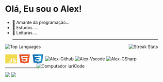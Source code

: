 ### <h1>Olá, Eu sou o Alex!</h1> 

- 🔭 Amante da programação...
- 🌱 Estudos.....
- 📖 Leituras....
  <hr>

<div style="display: flex; justify-content: space-between; align-items: center; flex: 1 max-width: 48%;">
    <img style="" src="https://github-readme-stats.vercel.app/api/top-langs/?username=AlexBruno099&layout=compact&theme=radical" alt="Top Languages">
    <img style="" src="https://github-readme-streak-stats.herokuapp.com?user=AlexBruno099&theme=radical&mode=weekly" alt="Streak Stats">
</div>



<div style="display: inline_block"><br>
  <img align="center" alt="xande-Js" height="30" width="40" left = '5px' src="https://raw.githubusercontent.com/devicons/devicon/master/icons/javascript/javascript-plain.svg">
  <img align="center" alt="Alex-HTML" height="30" width="40" src="https://raw.githubusercontent.com/devicons/devicon/master/icons/html5/html5-original.svg">
  <img align="center" alt="Alex-CSS" height="30" width="40" src="https://raw.githubusercontent.com/devicons/devicon/master/icons/css3/css3-original.svg">
  <img align="center" alt="Alex-Github" height="30" width="40" src="https://cdn.jsdelivr.net/gh/devicons/devicon/icons/github/github-original.svg" />
  <img align="center" alt="Alex-Vscode" height="30" width="40" src="https://cdn.jsdelivr.net/gh/devicons/devicon/icons/vscode/vscode-original.svg" />
  <img align="center" alt="Alex-CSharp" height="30" width="40" src="https://cdn.jsdelivr.net/gh/devicons/devicon/icons/csharp/csharp-original.svg" />


<img src="https://raw.githubusercontent.com/MicaelliMedeiros/micaellimedeiros/master/image/computer-illustration.png" min-width="400px" max-width="400px" width="400px" align="right" alt="Computador iuriCode">
<div align="center">
</div>
  
<hr>

<div> 
  <a href="https://www.instagram.com/alex_bruno_ramos" target="_blank"><img src="https://img.shields.io/badge/-Instagram-%23E4405F?style=for-the-badge&logo=instagram&logoColor=white" target="_blank"></a>
<a href="mailto:alexbrunorr099@gmail.com">
  <img src="https://img.shields.io/badge/-Gmail-%23333?style=for-the-badge&logo=gmail&logoColor=white" target="_blank">
  </a>
</div>
